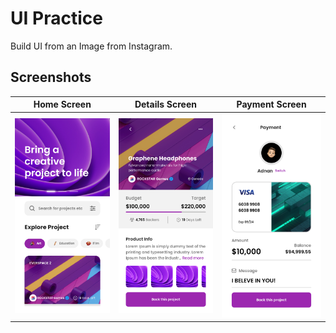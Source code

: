 # UI Practice

Build UI from an Image from Instagram.

## Screenshots

| Home Screen  | Details Screen | Payment Screen|
| ------------- | ------------- |------------- |
| <img src="https://raw.githubusercontent.com/Adnanbd/UI-Practice/main/assets/SS/Screenshot_1667971121.png" width =300 > | <img src="https://raw.githubusercontent.com/Adnanbd/UI-Practice/main/assets/SS/Screenshot_1667971129.png" width =300 >  | <img src="https://raw.githubusercontent.com/Adnanbd/UI-Practice/main/assets/SS/Screenshot_1667971135.png" width =300 >  |